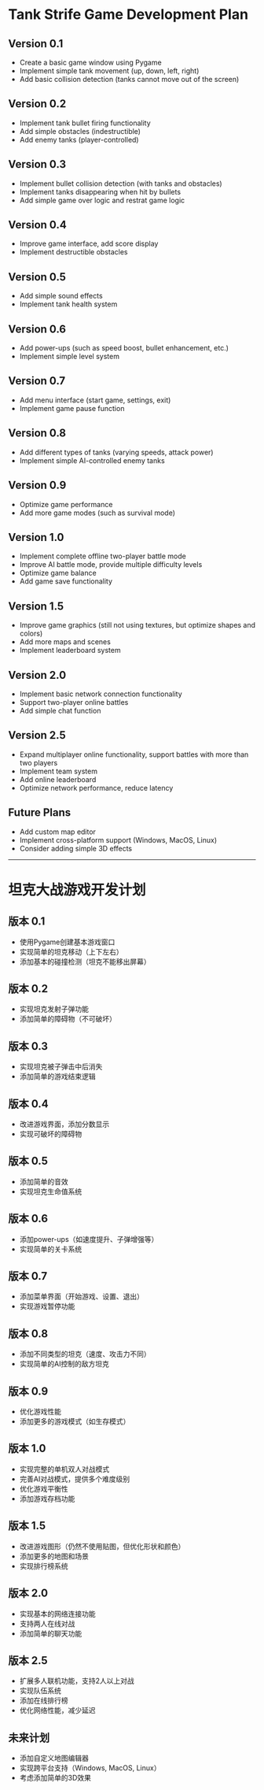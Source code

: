 # Tank Strife Game Development Plan

## Version 0.1
- Create a basic game window using Pygame
- Implement simple tank movement (up, down, left, right)
- Add basic collision detection (tanks cannot move out of the screen)

## Version 0.2
- Implement tank bullet firing functionality
- Add simple obstacles (indestructible)
- Add enemy tanks (player-controlled)

## Version 0.3
- Implement bullet collision detection (with tanks and obstacles)
- Implement tanks disappearing when hit by bullets
- Add simple game over logic and restrat game logic

## Version 0.4
- Improve game interface, add score display
- Implement destructible obstacles

## Version 0.5
- Add simple sound effects
- Implement tank health system

## Version 0.6
- Add power-ups (such as speed boost, bullet enhancement, etc.)
- Implement simple level system

## Version 0.7
- Add menu interface (start game, settings, exit)
- Implement game pause function

## Version 0.8
- Add different types of tanks (varying speeds, attack power)
- Implement simple AI-controlled enemy tanks

## Version 0.9
- Optimize game performance
- Add more game modes (such as survival mode)

## Version 1.0
- Implement complete offline two-player battle mode
- Improve AI battle mode, provide multiple difficulty levels
- Optimize game balance
- Add game save functionality

## Version 1.5
- Improve game graphics (still not using textures, but optimize shapes and colors)
- Add more maps and scenes
- Implement leaderboard system

## Version 2.0
- Implement basic network connection functionality
- Support two-player online battles
- Add simple chat function

## Version 2.5
- Expand multiplayer online functionality, support battles with more than two players
- Implement team system
- Add online leaderboard
- Optimize network performance, reduce latency

## Future Plans
- Add custom map editor
- Implement cross-platform support (Windows, MacOS, Linux)
- Consider adding simple 3D effects

---

# 坦克大战游戏开发计划

## 版本 0.1
- 使用Pygame创建基本游戏窗口
- 实现简单的坦克移动（上下左右）
- 添加基本的碰撞检测（坦克不能移出屏幕）

## 版本 0.2
- 实现坦克发射子弹功能
- 添加简单的障碍物（不可破坏）

## 版本 0.3
- 实现坦克被子弹击中后消失
- 添加简单的游戏结束逻辑

## 版本 0.4
- 改进游戏界面，添加分数显示
- 实现可破坏的障碍物

## 版本 0.5
- 添加简单的音效
- 实现坦克生命值系统

## 版本 0.6
- 添加power-ups（如速度提升、子弹增强等）
- 实现简单的关卡系统

## 版本 0.7
- 添加菜单界面（开始游戏、设置、退出）
- 实现游戏暂停功能

## 版本 0.8
- 添加不同类型的坦克（速度、攻击力不同）
- 实现简单的AI控制的敌方坦克

## 版本 0.9
- 优化游戏性能
- 添加更多的游戏模式（如生存模式）

## 版本 1.0
- 实现完整的单机双人对战模式
- 完善AI对战模式，提供多个难度级别
- 优化游戏平衡性
- 添加游戏存档功能

## 版本 1.5
- 改进游戏图形（仍然不使用贴图，但优化形状和颜色）
- 添加更多的地图和场景
- 实现排行榜系统

## 版本 2.0
- 实现基本的网络连接功能
- 支持两人在线对战
- 添加简单的聊天功能

## 版本 2.5
- 扩展多人联机功能，支持2人以上对战
- 实现队伍系统
- 添加在线排行榜
- 优化网络性能，减少延迟

## 未来计划
- 添加自定义地图编辑器
- 实现跨平台支持（Windows, MacOS, Linux）
- 考虑添加简单的3D效果